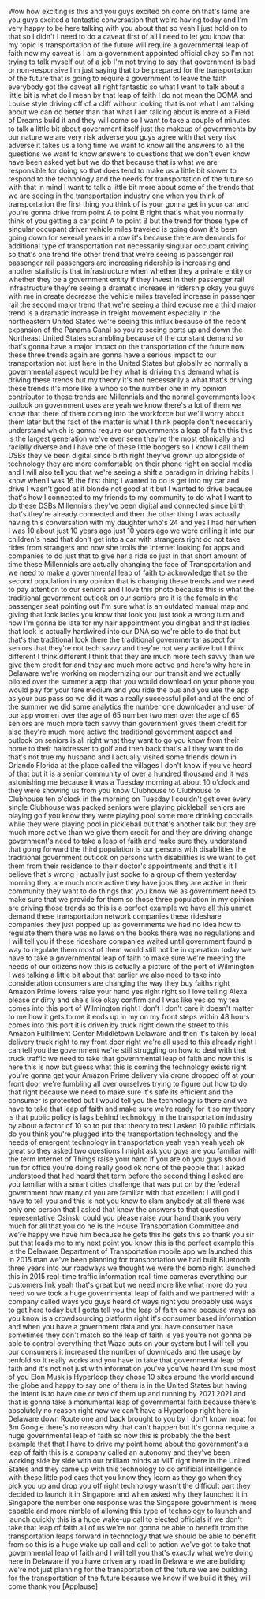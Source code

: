 
Wow how exciting is this and you guys
excited oh come on that&#39;s lame are you
guys excited a fantastic conversation
that we&#39;re having today and I&#39;m very
happy to be here talking with you about
that so yeah I just hold on to that so I
didn&#39;t I need to do a caveat first of
all I need to let you know that my topic
is transportation of the future will
require a governmental leap of faith now
my caveat is I am a government appointed
official okay so I&#39;m not trying to talk
myself out of a job I&#39;m not trying to
say that government is bad or
non-responsive I&#39;m just saying that to
be prepared for the transportation of
the future that is going to require a
government to leave the faith everybody
got the caveat all right fantastic so
what I want to talk about a little bit
is what do I mean by that leap of faith
I do not mean the DOMA and Louise style
driving off of a cliff without looking
that is not what I am talking about we
can do better than that
what I am talking about is more of a
Field of Dreams build it and they will
come so I want to take a couple of
minutes to talk a little bit about
government itself just the makeup of
governments by our nature we are very
risk adverse you guys agree with that
very risk adverse it takes us a long
time we want to know all the answers to
all the questions we want to know
answers to questions that we don&#39;t even
know have been asked yet but we do that
because that is what we are responsible
for doing so that does tend to make us a
little bit slower to respond to the
technology and the needs for
transportation of the future so with
that in mind I want to talk a little bit
more about some of the trends that we
are seeing in the transportation
industry one when you think of
transportation the first thing you think
of is your gonna get in your car and
you&#39;re gonna drive from point A to point
B right that&#39;s what you normally think
of you getting a car point A to point B
but the trend for those type of singular
occupant driver vehicle miles traveled
is going down it&#39;s been going down for
several years in a row it&#39;s because
there are demands for additional type of
transportation not necessarily singular
occupant driving so that&#39;s one trend the
other trend that we&#39;re seeing is
passenger rail passenger rail passengers
are increasing ridership is increasing
and another statistic is that
infrastructure when whether they
a private entity or whether they be a
government entity if they invest in
their passenger rail infrastructure
they&#39;re seeing a dramatic increase in
ridership okay you guys with me in
create decrease the vehicle miles
traveled increase in passenger rail the
second major trend that we&#39;re seeing a
third excuse me a third major trend is a
dramatic increase in freight movement
especially in the northeastern United
States we&#39;re seeing this influx because
of the recent expansion of the Panama
Canal
so you&#39;re seeing ports up and down the
Northeast United States scrambling
because of the constant demand so that&#39;s
gonna have a major impact on the
transportation of the future now these
three trends again are gonna have a
serious impact to our transportation not
just here in the United States but
globally so normally a governmental
aspect would be hey what is driving this
demand what is driving these trends but
my theory it&#39;s not necessarily a what
that&#39;s driving these trends it&#39;s more
like a whoo so the number one in my
opinion contributor to these trends are
Millennials and the normal governments
look outlook on government uses are yeah
we know there&#39;s a lot of them we know
that there of them coming into the
workforce but we&#39;ll worry about them
later but the fact of the matter is what
I think people don&#39;t necessarily
understand which is gonna require our
governments a leap of faith this this is
the largest generation we&#39;ve ever seen
they&#39;re the most ethnically and racially
diverse and I have one of these little
boogers so I know I call them DSBs
they&#39;ve been digital since birth right
they&#39;ve grown up alongside of technology
they are more comfortable on their phone
right on social media and I will also
tell you that we&#39;re seeing a shift a
paradigm in driving habits I know when I
was 16 the first thing I wanted to do is
get into my car and drive I wasn&#39;t good
at it blonde not good at it but I wanted
to drive because that&#39;s how I connected
to my friends to my community to do what
I want to do these DSBs
Millennials they&#39;ve been digital and
connected since birth that&#39;s they&#39;re
already connected and then the other
thing I was actually having this
conversation with my daughter who&#39;s 24
and yes I had her when I was 10 about
just 10 years ago just 10 years ago we
were drilling it into our children&#39;s
head that don&#39;t get into a car with
strangers right do not take rides from
strangers and now
she trolls the internet looking for apps
and companies to do just that to give
her a ride
so just in that short amount of time
these Millennials are actually changing
the face of Transportation and we need
to make a governmental leap of faith to
acknowledge that so the second
population in my opinion that is
changing these trends and we need to pay
attention to our seniors and I love this
photo because this is what the
traditional government outlook on our
seniors are it is the female in the
passenger seat pointing out I&#39;m sure
what is an outdated manual map and
giving that look ladies you know that
look you just took a wrong turn and now
I&#39;m gonna be late for my hair
appointment you dingbat and that ladies
that look is actually hardwired into our
DNA so we&#39;re able to do that but that&#39;s
the traditional look there the
traditional governmental aspect for
seniors that they&#39;re not tech savvy and
they&#39;re not very active but I think
different I think different I think that
they are much more tech savvy than we
give them credit for and they are much
more active and here&#39;s why here in
Delaware we&#39;re working on modernizing
our our transit and we actually piloted
over the summer a app that you would
download on your phone you would pay for
your fare medium and you ride the bus
and you use the app as your bus pass so
we did it was a really successful pilot
and at the end of the summer we did some
analytics the number one downloader and
user of our app women over the age of 65
number two men over the age of 65
seniors are much more tech savvy than
government gives them credit for also
they&#39;re much more active the traditional
government aspect and outlook on seniors
is all right what they want to go you
know from their home to their
hairdresser to golf and then back that&#39;s
all they want to do that&#39;s not true my
husband and I actually visited some
friends down in Orlando Florida at the
place called the villages I don&#39;t know
if you&#39;ve heard of that but it is a
senior community of over a hundred
thousand and it was astonishing me
because it was a Tuesday morning at
about 10 o&#39;clock and they were showing
us from you know Clubhouse to Clubhouse
to Clubhouse ten o&#39;clock in the morning
on Tuesday I couldn&#39;t get over every
single Clubhouse was packed seniors were
playing pickleball seniors are playing
golf
you know they were playing pool some
more drinking cocktails while they were
playing pool in pickleball but that&#39;s
another talk but they are much more
active than we give them credit for and
they are driving change
government&#39;s need to take a leap of
faith and make sure they understand that
going forward the third population is
our persons with disabilities the
traditional government outlook on
persons with disabilities is we want to
get them from their residence to their
doctor&#39;s appointments and that&#39;s it I
believe that&#39;s wrong I actually just
spoke to a group of them yesterday
morning they are much more active they
have jobs they are active in their
community they want to do things that
you know we as government need to make
sure that we provide for them
so those three population in my opinion
are driving those trends so this is a
perfect example we have all this unmet
demand these transportation network
companies these rideshare companies they
just popped up as governments we had no
idea how to regulate them
there was no laws on the books there was
no regulations and I will tell you if
these rideshare companies waited until
government found a way to regulate them
most of them would still not be in
operation today we have to take a
governmental leap of faith to make sure
we&#39;re meeting the needs of our citizens
now this is actually a picture of the
port of Wilmington I was talking a
little bit about that earlier we also
need to take into consideration
consumers are changing the way they buy
faiths right Amazon Prime lovers raise
your hand yes right
right so I love telling Alexa please or
dirty and she&#39;s like okay confirm and I
was like yes
so my tea comes into this port of
Wilmington right I don&#39;t I don&#39;t care it
doesn&#39;t matter to me how it gets to me
it ends up in my on my front steps
within 48 hours comes into this port it
is driven by truck right down the street
to this Amazon Fulfillment Center
Middletown Delaware and then it&#39;s taken
by local delivery truck right to my
front door right we&#39;re all used to this
already right I can tell you the
government we&#39;re still struggling on how
to deal with that truck traffic we need
to take that governmental leap of faith
and now this is here this is now but
guess what this is coming the technology
exists right you&#39;re gonna get your
Amazon Prime delivery via drone dropped
off at your front door we&#39;re fumbling
all over ourselves trying to figure out
how to do that right because we need to
make sure it&#39;s safe its efficient and
the consumer is protected but I would
tell you the technology is there and we
have to take that leap of faith and make
sure we&#39;re ready for it so my theory
is that public policy is lags behind
technology in the transportation
industry by about a factor of 10 so to
put that theory to test I asked 10
public officials do you think you&#39;re
plugged into the transportation
technology and the needs of emergent
technology in transportation yeah yeah
yeah yeah ok great so they asked two
questions I might ask you guys are you
familiar with the term Internet of
Things raise your hand if you are oh you
guys should run for office you&#39;re doing
really good
ok none of the people that I asked
understood that had heard that term
before the second thing I asked are you
familiar with a smart cities challenge
that was put on by the federal
government how many of you are familiar
with that
excellent I will god I have to tell you
and this is not you know to slam anybody
at all there was only one person that I
asked that knew the answers to that
question representative Osinski could
you please raise your hand thank you
very much for all that you do he is the
House Transportation Committee and we&#39;re
happy we have him because he gets this
he gets this so thank you sir
but that leads me to my next point you
know this is the perfect example this is
the Delaware Department of
Transportation mobile app we launched
this in 2015
man we&#39;ve been planning for
transportation we had built Bluetooth
three years into our roadways we thought
we were the bomb right launched this in
2015
real-time traffic information real-time
cameras everything our customers link
yeah that&#39;s great but we need more like
what more do you need so we took a huge
governmental leap of faith and we
partnered with a company called ways you
guys heard of ways right you probably
use ways to get here today but I gotta
tell you the leap of faith came because
ways as you know is a crowdsourcing
platform right it&#39;s consumer based
information and when you have a
government data and you have consumer
base sometimes they don&#39;t match so the
leap of faith is yes you&#39;re not gonna be
able to control everything that Waze
puts on your system but I will tell you
our consumers it increased the number of
downloads and the usage by tenfold so it
really works and you have to take that
governmental leap of faith and it&#39;s not
not just with information you&#39;ve you&#39;ve
heard I&#39;m sure most of you Elon Musk is
Hyperloop they chose 10 sites around the
world around the globe and happy to say
one of them is in the United States but
having the intent is to have one or two
of them up and running by 2021 2021
and that is gonna take a monumental leap
of governmental faith because there&#39;s
absolutely no reason right now we can&#39;t
have a Hyperloop right here in Delaware
down Route one and back brought to you
by I don&#39;t know moat for 3m Google
there&#39;s no reason why that can&#39;t happen
but it&#39;s gonna require a huge
governmental leap of faith so now this
is probably the the best example that
that I have to drive my point home about
the government&#39;s a leap of faith this is
a company called an autonomy and they&#39;ve
been working side by side with our
brilliant minds at MIT right here in the
United States and they came up with this
technology to do artificial intelligence
with these little pod cars that you know
they learn as they go when they pick you
up and drop you off right technology
wasn&#39;t the difficult part they decided
to launch it in Singapore and when asked
why they launched it in Singapore the
number one response was the Singapore
government is more capable and more
nimble of allowing this type of
technology to launch and launch quickly
this is a huge wake-up call to elected
officials if we don&#39;t take that leap of
faith all of us we&#39;re not gonna be able
to benefit from the transportation leaps
forward in technology that we should be
able to benefit from so this is a huge
wake up call and call to action we&#39;ve
got to take that governmental leap of
faith and I will tell you that&#39;s exactly
what we&#39;re doing here in Delaware if you
have driven any road in Delaware we are
building we&#39;re not just planning for the
transportation of the future we are
building for the transportation of the
future because we know if we build it
they will come
thank you
[Applause]
